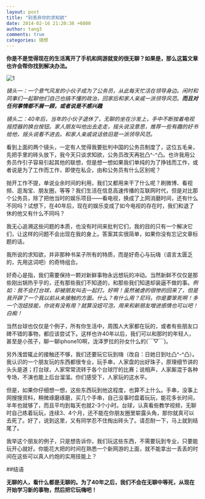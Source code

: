 ```yaml
---
layout: post
title: "别丢弃你的求知欲"
date: 2014-02-16 21:20:36 +0800
author: tang3
comments: true
categories: 随想
---
```

**你是不是觉得现在的生活离开了手机和网游就变的很无聊？如果是，那么这篇文章也许会帮你找到解决办法。**

![1](http://ww1.sinaimg.cn/large/3f18819bgw1edllx2on3oj20p00gkwfa.jpg)

<!--more-->


*镜头一：一个意气风发的小伙子成为了公务员，从此每天忙活在领导身边。闲时和同事们一起聊他们自己也搞不懂的政治，回家后和家人亲戚一派领导风范。**而且对任何事情都不屑一顾，或者说是不感兴趣***

*镜头二：40年后，当年的小伙子退休了，无聊的坐在沙发上，手中不断按着电视摇控器的换台按钮。家人朋友叫他出去走走，摇头说没意思，推荐一些有趣的好书给他，摇头说看不进去。和家人亲戚说话依旧是一派领导风范。*

看到上面的两个镜头，一定有人觉得我要批判中国的公务员制度了，这位五毛亲，先把手里的砖头放下，我今天只谈求知欲，公务员改天再批凸^-^凸。也许我用公务员作引子容易引起其他的联想，但是想一想如果我们单纯的为了挣钱而工作，或者说是为了工作而工作，即使在私企，由和公务员有什么区别呢？

抛开工作不提，单说业余时间的利用，我们又都用来干了什么呢？刷微博、看视频、逛淘宝、朋友圈，等等？我们生活在信息高速传播的互联网时代，但是对比那个公务员，除了把他当时的娱乐项目——看电视，换成了上网消磨时间，还有什么不同吗？试想下，在40年后，现在的娱乐变成了如今电视的存在时，我们和退了休的他又有什么不同吗？

我无心追溯这些问题的本质，也没有时间来批判它们，我的目的只有一个解决它们，让这样的问题不会出现在我的身上。答案其实很简单，如果你没有忘记文章标题的话。

我所说的求知欲，并非那种书呆子所有的特质，而是好奇心与玩嗨（语言太匮乏的，先用这词吧）的奇特组合。

好奇心是指，我们需要保持一颗对新鲜事物永远想玩的冲动。当然新鲜不仅仅是那些刚出锅热乎乎的，还有那些我们不知道的，和那些我们知道却装逼不做的事。*例如：我不会打台球，却被朋友叫去一起打。好啊！虽然被虐的很惨的回来了，但是我开辟了一个我以前从未接触的方面。什么？有什么用？尼玛，你是要笨死啊！多一个泡妞技能，你说有没有用？就算没妞可泡，用来和新朋友增进感情也可以吧！白痴！*

当然台球也仅仅是个例子，所有你生活中，周围人大家都在玩的，或者有些朋友口碑不错的事物，都应该尝试下。这样也许40年以后，我们可以和那时的年轻人，甚至是小孩子，聊一聊iphone10啊，泷泽罗拉的孙女什么的(￣▽￣)。

另外浅尝辄止的接触还不够，我们还要玩它玩到嗨（改自：日她日到吐凸^-^凸）。我认识的一个朋友玩的东西都很专业，玩手串，人家盘的出好珠子，原理细节讲的头头是道；打台球，人家常常流转于各个台球厅的比赛；说相声，人家厮混于各种专场，不演也能上后台溜溜。你们感受下，人家玩的这水平。

但是，如果你仔细想一想，这些东西玩到他这程度，也算不上什么。手串，没事上网搜搜资料，稍微琢磨琢磨，买几个手串，自己没事时盘着玩玩，能花多长时间，半年也就够了，而且平均到每天也就2-3个小时。台球，认真看些教学视频，无聊时自己练着玩玩，连续3、4个月，还不能在你朋友圈里崭露头角，那你就真可以去死了。好了，说到这里，又有同学忍不住掏出砖头了。请忍耐一下，马上就到结尾了。

我举这个朋友的例子，只是想告诉你，我们玩这些东西，不需要玩到专业，只要能玩开心就好。你能花大把的时间在熟悉一个新网游的上面，就不能拿出一丢丢的时间在这些可以真人约炮的实用技能上？

##结语

**无聊的人，看什么都是无聊的。为了40年之后，我们不会在无聊中等死，从现在开始学习新的事物，然后把它玩嗨吧！**




